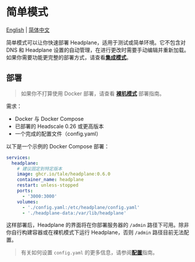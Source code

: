 # 简单模式
[English](Simple-Mode.md) | [简体中文](Simple-Mode.zh-CN.md)

简单模式可以让你快速部署 Headplane，适用于测试或简单环境。它不包含对 DNS 和 Headplane 设置的自动管理，在进行更改时需要手动编辑并重新加载。如果你需要功能更完整的部署方式，请查看[**集成模式**](/docs/Integrated-Mode.zh-CN.md)。

## 部署
> 如果你不打算使用 Docker 部署，请查看 [**裸机模式**](/docs/Bare-Metal.zh-CN.md) 部署指南。

需求：
- Docker 与 Docker Compose
- 已部署的 Headscale 0.26 或更高版本
- 一个完成的配置文件（config.yaml）

以下是一个示例的 Docker Compose 部署：
```yaml
services:
  headplane:
    # 建议固定到特定版本
    image: ghcr.io/tale/headplane:0.6.0
    container_name: headplane
    restart: unless-stopped
    ports:
      - '3000:3000'
    volumes:
      - './config.yaml:/etc/headplane/config.yaml'
      - './headplane-data:/var/lib/headplane'
```

这样部署后，Headplane 的界面将在你部署服务器的 `/admin` 路径下可用。除非你自行构建容器或在裸机模式下运行 Headplane，否则 `/admin` 路径目前无法配置。

> 有关如何设置 `config.yaml` 的更多信息，请参阅[**配置**](/docs/Configuration.zh-CN.md)指南。
